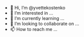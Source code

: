 - 👋 Hi, I’m @yvettekostenko
- 👀 I’m interested in ...
- 🌱 I’m currently learning ...
- 💞️ I’m looking to collaborate on ...
- 📫 How to reach me ...

<!---
yvettekostenko/yvettekostenko is a ✨ special ✨ repository because its `README.md` (this file) appears on your GitHub profile.
You can click the Preview link to take a look at your changes.
--->
